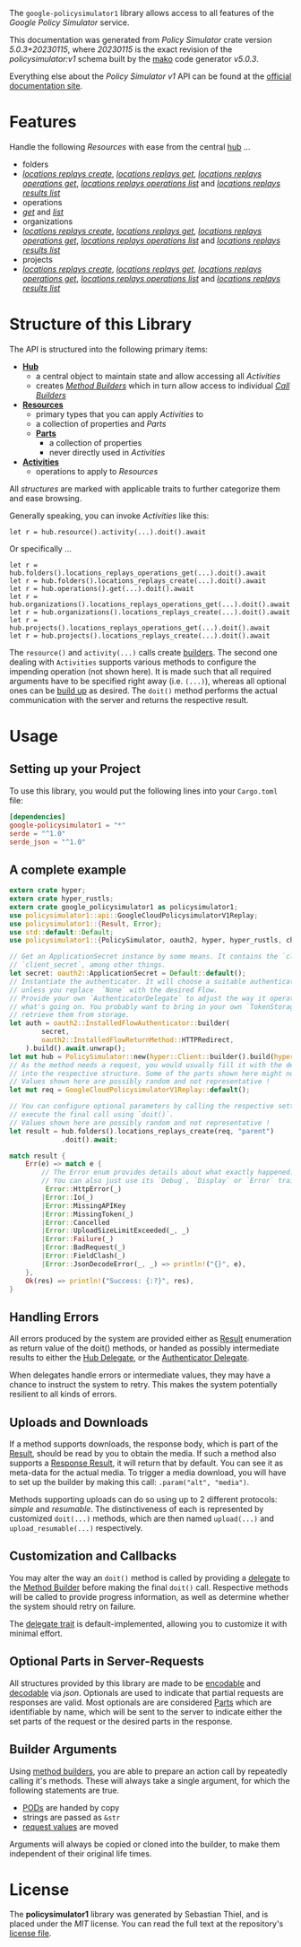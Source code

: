 <!---
DO NOT EDIT !
This file was generated automatically from 'src/generator/templates/api/README.md.mako'
DO NOT EDIT !
-->
The `google-policysimulator1` library allows access to all features of the *Google Policy Simulator* service.

This documentation was generated from *Policy Simulator* crate version *5.0.3+20230115*, where *20230115* is the exact revision of the *policysimulator:v1* schema built by the [mako](http://www.makotemplates.org/) code generator *v5.0.3*.

Everything else about the *Policy Simulator* *v1* API can be found at the
[official documentation site](https://cloud.google.com/iam/docs/simulating-access).
# Features

Handle the following *Resources* with ease from the central [hub](https://docs.rs/google-policysimulator1/5.0.3+20230115/google_policysimulator1/PolicySimulator) ... 

* folders
 * [*locations replays create*](https://docs.rs/google-policysimulator1/5.0.3+20230115/google_policysimulator1/api::FolderLocationReplayCreateCall), [*locations replays get*](https://docs.rs/google-policysimulator1/5.0.3+20230115/google_policysimulator1/api::FolderLocationReplayGetCall), [*locations replays operations get*](https://docs.rs/google-policysimulator1/5.0.3+20230115/google_policysimulator1/api::FolderLocationReplayOperationGetCall), [*locations replays operations list*](https://docs.rs/google-policysimulator1/5.0.3+20230115/google_policysimulator1/api::FolderLocationReplayOperationListCall) and [*locations replays results list*](https://docs.rs/google-policysimulator1/5.0.3+20230115/google_policysimulator1/api::FolderLocationReplayResultListCall)
* operations
 * [*get*](https://docs.rs/google-policysimulator1/5.0.3+20230115/google_policysimulator1/api::OperationGetCall) and [*list*](https://docs.rs/google-policysimulator1/5.0.3+20230115/google_policysimulator1/api::OperationListCall)
* organizations
 * [*locations replays create*](https://docs.rs/google-policysimulator1/5.0.3+20230115/google_policysimulator1/api::OrganizationLocationReplayCreateCall), [*locations replays get*](https://docs.rs/google-policysimulator1/5.0.3+20230115/google_policysimulator1/api::OrganizationLocationReplayGetCall), [*locations replays operations get*](https://docs.rs/google-policysimulator1/5.0.3+20230115/google_policysimulator1/api::OrganizationLocationReplayOperationGetCall), [*locations replays operations list*](https://docs.rs/google-policysimulator1/5.0.3+20230115/google_policysimulator1/api::OrganizationLocationReplayOperationListCall) and [*locations replays results list*](https://docs.rs/google-policysimulator1/5.0.3+20230115/google_policysimulator1/api::OrganizationLocationReplayResultListCall)
* projects
 * [*locations replays create*](https://docs.rs/google-policysimulator1/5.0.3+20230115/google_policysimulator1/api::ProjectLocationReplayCreateCall), [*locations replays get*](https://docs.rs/google-policysimulator1/5.0.3+20230115/google_policysimulator1/api::ProjectLocationReplayGetCall), [*locations replays operations get*](https://docs.rs/google-policysimulator1/5.0.3+20230115/google_policysimulator1/api::ProjectLocationReplayOperationGetCall), [*locations replays operations list*](https://docs.rs/google-policysimulator1/5.0.3+20230115/google_policysimulator1/api::ProjectLocationReplayOperationListCall) and [*locations replays results list*](https://docs.rs/google-policysimulator1/5.0.3+20230115/google_policysimulator1/api::ProjectLocationReplayResultListCall)




# Structure of this Library

The API is structured into the following primary items:

* **[Hub](https://docs.rs/google-policysimulator1/5.0.3+20230115/google_policysimulator1/PolicySimulator)**
    * a central object to maintain state and allow accessing all *Activities*
    * creates [*Method Builders*](https://docs.rs/google-policysimulator1/5.0.3+20230115/google_policysimulator1/client::MethodsBuilder) which in turn
      allow access to individual [*Call Builders*](https://docs.rs/google-policysimulator1/5.0.3+20230115/google_policysimulator1/client::CallBuilder)
* **[Resources](https://docs.rs/google-policysimulator1/5.0.3+20230115/google_policysimulator1/client::Resource)**
    * primary types that you can apply *Activities* to
    * a collection of properties and *Parts*
    * **[Parts](https://docs.rs/google-policysimulator1/5.0.3+20230115/google_policysimulator1/client::Part)**
        * a collection of properties
        * never directly used in *Activities*
* **[Activities](https://docs.rs/google-policysimulator1/5.0.3+20230115/google_policysimulator1/client::CallBuilder)**
    * operations to apply to *Resources*

All *structures* are marked with applicable traits to further categorize them and ease browsing.

Generally speaking, you can invoke *Activities* like this:

```Rust,ignore
let r = hub.resource().activity(...).doit().await
```

Or specifically ...

```ignore
let r = hub.folders().locations_replays_operations_get(...).doit().await
let r = hub.folders().locations_replays_create(...).doit().await
let r = hub.operations().get(...).doit().await
let r = hub.organizations().locations_replays_operations_get(...).doit().await
let r = hub.organizations().locations_replays_create(...).doit().await
let r = hub.projects().locations_replays_operations_get(...).doit().await
let r = hub.projects().locations_replays_create(...).doit().await
```

The `resource()` and `activity(...)` calls create [builders][builder-pattern]. The second one dealing with `Activities` 
supports various methods to configure the impending operation (not shown here). It is made such that all required arguments have to be 
specified right away (i.e. `(...)`), whereas all optional ones can be [build up][builder-pattern] as desired.
The `doit()` method performs the actual communication with the server and returns the respective result.

# Usage

## Setting up your Project

To use this library, you would put the following lines into your `Cargo.toml` file:

```toml
[dependencies]
google-policysimulator1 = "*"
serde = "^1.0"
serde_json = "^1.0"
```

## A complete example

```Rust
extern crate hyper;
extern crate hyper_rustls;
extern crate google_policysimulator1 as policysimulator1;
use policysimulator1::api::GoogleCloudPolicysimulatorV1Replay;
use policysimulator1::{Result, Error};
use std::default::Default;
use policysimulator1::{PolicySimulator, oauth2, hyper, hyper_rustls, chrono, FieldMask};

// Get an ApplicationSecret instance by some means. It contains the `client_id` and 
// `client_secret`, among other things.
let secret: oauth2::ApplicationSecret = Default::default();
// Instantiate the authenticator. It will choose a suitable authentication flow for you, 
// unless you replace  `None` with the desired Flow.
// Provide your own `AuthenticatorDelegate` to adjust the way it operates and get feedback about 
// what's going on. You probably want to bring in your own `TokenStorage` to persist tokens and
// retrieve them from storage.
let auth = oauth2::InstalledFlowAuthenticator::builder(
        secret,
        oauth2::InstalledFlowReturnMethod::HTTPRedirect,
    ).build().await.unwrap();
let mut hub = PolicySimulator::new(hyper::Client::builder().build(hyper_rustls::HttpsConnectorBuilder::new().with_native_roots().https_or_http().enable_http1().build()), auth);
// As the method needs a request, you would usually fill it with the desired information
// into the respective structure. Some of the parts shown here might not be applicable !
// Values shown here are possibly random and not representative !
let mut req = GoogleCloudPolicysimulatorV1Replay::default();

// You can configure optional parameters by calling the respective setters at will, and
// execute the final call using `doit()`.
// Values shown here are possibly random and not representative !
let result = hub.folders().locations_replays_create(req, "parent")
             .doit().await;

match result {
    Err(e) => match e {
        // The Error enum provides details about what exactly happened.
        // You can also just use its `Debug`, `Display` or `Error` traits
         Error::HttpError(_)
        |Error::Io(_)
        |Error::MissingAPIKey
        |Error::MissingToken(_)
        |Error::Cancelled
        |Error::UploadSizeLimitExceeded(_, _)
        |Error::Failure(_)
        |Error::BadRequest(_)
        |Error::FieldClash(_)
        |Error::JsonDecodeError(_, _) => println!("{}", e),
    },
    Ok(res) => println!("Success: {:?}", res),
}

```
## Handling Errors

All errors produced by the system are provided either as [Result](https://docs.rs/google-policysimulator1/5.0.3+20230115/google_policysimulator1/client::Result) enumeration as return value of
the doit() methods, or handed as possibly intermediate results to either the 
[Hub Delegate](https://docs.rs/google-policysimulator1/5.0.3+20230115/google_policysimulator1/client::Delegate), or the [Authenticator Delegate](https://docs.rs/yup-oauth2/*/yup_oauth2/trait.AuthenticatorDelegate.html).

When delegates handle errors or intermediate values, they may have a chance to instruct the system to retry. This 
makes the system potentially resilient to all kinds of errors.

## Uploads and Downloads
If a method supports downloads, the response body, which is part of the [Result](https://docs.rs/google-policysimulator1/5.0.3+20230115/google_policysimulator1/client::Result), should be
read by you to obtain the media.
If such a method also supports a [Response Result](https://docs.rs/google-policysimulator1/5.0.3+20230115/google_policysimulator1/client::ResponseResult), it will return that by default.
You can see it as meta-data for the actual media. To trigger a media download, you will have to set up the builder by making
this call: `.param("alt", "media")`.

Methods supporting uploads can do so using up to 2 different protocols: 
*simple* and *resumable*. The distinctiveness of each is represented by customized 
`doit(...)` methods, which are then named `upload(...)` and `upload_resumable(...)` respectively.

## Customization and Callbacks

You may alter the way an `doit()` method is called by providing a [delegate](https://docs.rs/google-policysimulator1/5.0.3+20230115/google_policysimulator1/client::Delegate) to the 
[Method Builder](https://docs.rs/google-policysimulator1/5.0.3+20230115/google_policysimulator1/client::CallBuilder) before making the final `doit()` call. 
Respective methods will be called to provide progress information, as well as determine whether the system should 
retry on failure.

The [delegate trait](https://docs.rs/google-policysimulator1/5.0.3+20230115/google_policysimulator1/client::Delegate) is default-implemented, allowing you to customize it with minimal effort.

## Optional Parts in Server-Requests

All structures provided by this library are made to be [encodable](https://docs.rs/google-policysimulator1/5.0.3+20230115/google_policysimulator1/client::RequestValue) and 
[decodable](https://docs.rs/google-policysimulator1/5.0.3+20230115/google_policysimulator1/client::ResponseResult) via *json*. Optionals are used to indicate that partial requests are responses 
are valid.
Most optionals are are considered [Parts](https://docs.rs/google-policysimulator1/5.0.3+20230115/google_policysimulator1/client::Part) which are identifiable by name, which will be sent to 
the server to indicate either the set parts of the request or the desired parts in the response.

## Builder Arguments

Using [method builders](https://docs.rs/google-policysimulator1/5.0.3+20230115/google_policysimulator1/client::CallBuilder), you are able to prepare an action call by repeatedly calling it's methods.
These will always take a single argument, for which the following statements are true.

* [PODs][wiki-pod] are handed by copy
* strings are passed as `&str`
* [request values](https://docs.rs/google-policysimulator1/5.0.3+20230115/google_policysimulator1/client::RequestValue) are moved

Arguments will always be copied or cloned into the builder, to make them independent of their original life times.

[wiki-pod]: http://en.wikipedia.org/wiki/Plain_old_data_structure
[builder-pattern]: http://en.wikipedia.org/wiki/Builder_pattern
[google-go-api]: https://github.com/google/google-api-go-client

# License
The **policysimulator1** library was generated by Sebastian Thiel, and is placed 
under the *MIT* license.
You can read the full text at the repository's [license file][repo-license].

[repo-license]: https://github.com/Byron/google-apis-rsblob/main/LICENSE.md

